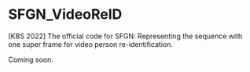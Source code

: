# SFGN_VideoReID
[KBS 2022] The official code for SFGN: Representing the sequence with one super frame for video person re-identification.

Coming soon.
